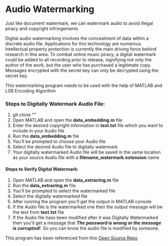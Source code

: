 # Audio Watermarking
Just like document watermark, we can watermark audio to avoid illegal piracy and copyright infringements

Digital audio watermarking involves the concealment of data within a discrete audio file. Applications for this technology are numerous. Intellectual property protection is currently the main driving force behind research in this area. To combat online music piracy, a digital watermark could be added to all recording prior to release, signifying not only the author of the work, but the user who has purchased a legitimate copy. Messages encrypted with the secret key can only be decrypted using the secret key.

This watermarking program needs to be used with the help of MATLAB and LSB Encoding Algorithm

### Steps to Digitally Watermark Audio File:

1. git clone ""
2. Open MATLAB and open the **data_embedding.m** file
3. Enter the desired copyright information in **text.txt** file which you want to include in your Audio file
4. Run the **data_embedding.m** file
5. You'll be prompted to choose your Audio file
6. Select the desired Audio file to digitally watermark
7. Your digitally watermarked Audio file will be saved in the same location as your source Audio file with a **filename\_watermark.extension** name

#### Steps to Verify Digital Watermark:
1. Open MATLAB and open the **data_extractng.m** file
2. Run the **data_extractng.m** file
3. You'll be prompted to select the watermarked file
4. Select the digitally watermarked file
5. After running the program you'll get the output in MATLAB console
6. If the Audio file is the watermarked one then the output message will be the text from **text.txt** file
7. If the Audio file hass been modified after it was Digitally Watermarked then you'll get a message that **_The password is wrong or the message is corrupted!_**. So you can know the audio file is modified by someone.

This program has been referenced from this [Open Source Repo](https://github.com/ktekeli/audio-steganography-algorithms)
